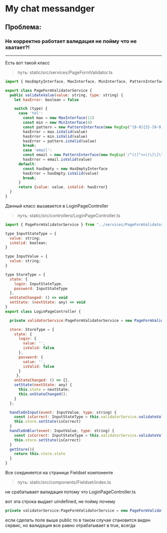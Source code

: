 # My chat messandger

## Проблема:

### Не корректно работает валидация не пойму что не хватает?!

***
Есть вот такой класс
> путь: static/src/services/PageFormValidator.ts
```Javascript
import { HasEmptyInterface, MaxInterface, MinInterface, PatternInterface } from "../types/loginTypes";

export class PageFormValidatorService {
  public validateValue(value: string, type: string) {
    let hasError: boolean = false

    switch (type) {
      case 'tel':
        const max = new MaxInterface(11)
        const min = new MinInterface(4)
        const pattern = new PatternInterface(new RegExp("[0-9]{3}-[0-9]{2}-[0-9]{3}"))
        hasError = max.isValid(value)
        hasError = min.isValid(value)
        hasError = pattern.isValid(value)
        break;
        case 'email':
        const email = new PatternInterface(new RegExp('/^(([^<>()\[\]\\.,;:\s@"]+(\.[^<>()\[\]\\.,;:\s@"]+)*)|(".+"))@((\[[0-9]{1,3}\.[0-9]{1,3}\.[0-9]{1,3}\.[0-9]{1,3}\])|(([a-zA-Z\-0-9]+\.)+[a-zA-Z]{2,}))$/'))
        hasError = email.isValid(value)
      default:
        const hasEmpty = new HasEmptyInterface
        hasError = hasEmpty.isValid(value)
        break;
      }
      return {value: value, isValid: hasError}
  }
}
```
Данный класс вызавается в LoginPageController

>путь: static/src/controllers/LoginPageController.ts

```Javascript
import { PageFormValidatorService } from "../services/PageFormValidator";

type InputStateType = {
  value: string;
  isValid: boolean;
}

type InputValue = {
  value: string;
}

type StoreType = {
  state: {
    login: InputStateType,
    password: InputStateType
  },
  onStateChanged: () => void
  setState: (nextState: any) => void
}
export class LoginPageController {

  private validatorService:PageFormValidatorService = new PageFormValidatorService();

  store: StoreType = {
    state: {
      login: {
        value: '',
        isValid: false
      },
      password: {
        value: '',
        isValid: false
      }
     },
    onStateChanged: () => {},
    setState(nextState: any) {
      this.state = nextState;
      this.onStateChanged();
    }
  };

  handleOnInput(event: InputValue, type: string) {
    const isCorrect: InputStateType = this.validatorService.validateValue(event.value, type)
    this.store.setState(isCorrect)
  }
  handleOnBlur(event: InputValue, type: string) {
    const isCorrect: InputStateType = this.validatorService.validateValue(event.value, type)
    this.store.setState(isCorrect)
  }
  getStore(){
    return this.store.state
  }
}
```
Все соединяется на странице Fieldset компоненте
>путь: static/src/components/Fieldset/index.ts

не срабатывает валидация  потому что LoginPageController.ts

вот эта строка выдает uindefined, не пойму почему
```Javascript
private validatorService:PageFormValidatorService = new PageFormValidatorService();
```
если сделать поле выше public то в таком случае становится виден сервис, но валидация все равно отрабатывает в true, всегда

